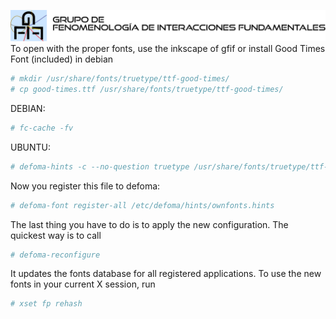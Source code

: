 [![gfif_path.svg](gfif_path.svg)](./gfif_path.svg)
To open with the proper fonts, use the inkscape of gfif or
install Good Times Font (included) in debian

```bash
# mkdir /usr/share/fonts/truetype/ttf-good-times/
# cp good-times.ttf /usr/share/fonts/truetype/ttf-good-times/
```

DEBIAN:
```bash
# fc-cache -fv
```

UBUNTU:

```bash
# defoma-hints -c --no-question truetype /usr/share/fonts/truetype/ttf-good-times/* > /etc/defoma/hints/ownfonts.hints
```

Now you register this file to defoma:

```bash
# defoma-font register-all /etc/defoma/hints/ownfonts.hints 
```

The last thing you have to do is to apply the new configuration. The quickest way is to call

```bash
# defoma-reconfigure
```

It updates the fonts database for all registered applications. To use the new fonts in your current X session, run

```bash
# xset fp rehash
```
